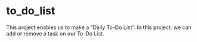# to_do_list
This project enables us to make a "Daily To-Do List". In this project, we can add or remove a task on our To-Do List.
